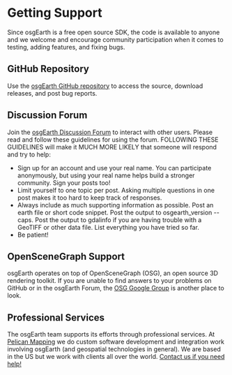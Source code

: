 # Getting Support

Since osgEarth is a free open source SDK, the code is available to anyone and we welcome and encourage community participation when it comes to testing, adding features, and fixing bugs.

## GitHub Repository

Use the [osgEarth GitHub repository](https://github.com/gwaldron/osgearth) to access the source, download releases, and post bug reports.

## Discussion Forum

Join the [osgEarth Discussion Forum](http://forum.osgearth.org) to interact with other users. Please read and follow these guidelines for using the forum. FOLLOWING THESE GUIDELINES will make it MUCH MORE LIKELY that someone will respond and try to help:

* Sign up for an account and use your real name. You can participate anonymously, but using your real name helps build a stronger community. Sign your posts too!
* Limit yourself to one topic per post. Asking multiple questions in one post makes it too hard to keep track of responses.
* Always include as much supporting information as possible. Post an earth file or short code snippet. Post the output to osgearth_version --caps. Post the output to gdalinfo if you are having trouble with a GeoTIFF or other data file. List everything you have tried so far.
* Be patient!

## OpenSceneGraph Support

osgEarth operates on top of OpenSceneGraph (OSG), an open source 3D rendering toolkit. If you are unable to find answers to your problems on GitHub or in the osgEarth Forum, the [OSG Google Group](https://groups.google.com/g/osg-users) is another place to look.

## Professional Services

The osgEarth team supports its efforts through professional services. At [Pelican Mapping](http://pelicanmapping.com) we do custom software development and integration work involving osgEarth (and geospatial technologies in general). We are based in the US but we work with clients all over the world. [Contact us if you need help!](http://web.pelicanmapping.com/contact-us/)
